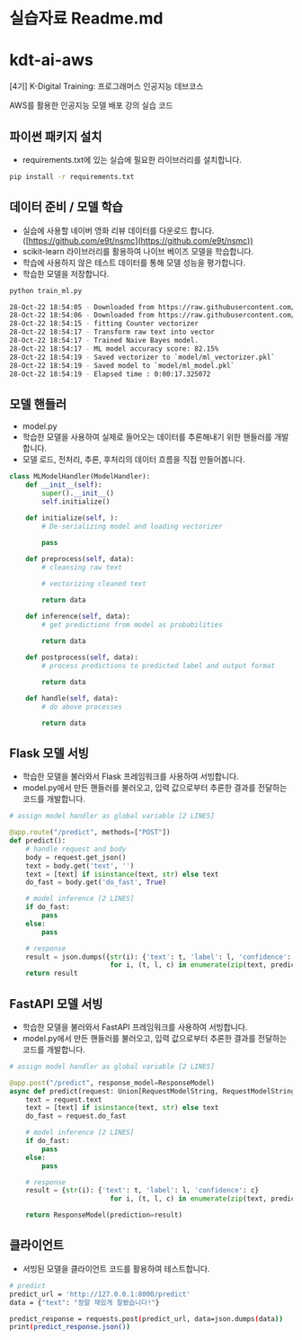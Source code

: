 # 실습자료 Readme.md

# kdt-ai-aws

[4기] K-Digital Training: 프로그래머스 인공지능 데브코스

AWS를 활용한 인공지능 모델 배포 강의 실습 코드

## 파이썬 패키지 설치

- requirements.txt에 있는 실습에 필요한 라이브러리를 설치합니다.

```bash
pip install -r requirements.txt
```

## 데이터 준비 / 모델 학습

- 실습에 사용할 네이버 영화 리뷰 데이터를 다운로드 합니다.([https://github.com/e9t/nsmc](https://github.com/e9t/nsmc))
- scikit-learn 라이브러리를 활용하여 나이브 베이즈 모델을 학습합니다.
- 학습에 사용하지 않은 테스트 데이터를 통해 모델 성능을 평가합니다.
- 학습한 모델을 저장합니다.

```bash
python train_ml.py
```

```bash
28-Oct-22 18:54:05 - Downloaded from https://raw.githubusercontent.com/e9t/nsmc/master/ratings_train.txt
28-Oct-22 18:54:06 - Downloaded from https://raw.githubusercontent.com/e9t/nsmc/master/ratings_test.txt
28-Oct-22 18:54:15 - fitting Counter vectorizer
28-Oct-22 18:54:17 - Transform raw text into vector
28-Oct-22 18:54:17 - Trained Naive Bayes model.
28-Oct-22 18:54:17 - ML model accuracy score: 82.15%
28-Oct-22 18:54:19 - Saved vectorizer to `model/ml_vectorizer.pkl`
28-Oct-22 18:54:19 - Saved model to `model/ml_model.pkl`
28-Oct-22 18:54:19 - Elapsed time : 0:00:17.325072
```

## 모델 핸들러

- model.py
- 학습한 모델을 사용하여 실제로 들어오는 데이터를 추론해내기 위한 핸들러를 개발합니다.
- 모델 로드, 전처리, 추론, 후처리의 데이터 흐름을 직접 만들어봅니다.

```python
class MLModelHandler(ModelHandler):
    def __init__(self):
        super().__init__()
        self.initialize()

    def initialize(self, ):
        # De-serializing model and loading vectorizer
        
        pass

    def preprocess(self, data):
        # cleansing raw text

        # vectorizing cleaned text

        return data

    def inference(self, data):
        # get predictions from model as probabilities
        
        return data

    def postprocess(self, data):
        # process predictions to predicted label and output format

        return data

    def handle(self, data):
        # do above processes

        return data
```

## Flask 모델 서빙

- 학습한 모델을 불러와서 Flask 프레임워크를 사용하여 서빙합니다.
- model.py에서 만든 핸들러를 불러오고, 입력 값으로부터 추론한 결과를 전달하는 코드를 개발합니다.

```python
# assign model handler as global variable [2 LINES]

@app.route("/predict", methods=["POST"])
def predict():
    # handle request and body
    body = request.get_json()
    text = body.get('text', '')
    text = [text] if isinstance(text, str) else text
    do_fast = body.get('do_fast', True)

    # model inference [2 LINES]
    if do_fast:
        pass
    else:
        pass

    # response
    result = json.dumps({str(i): {'text': t, 'label': l, 'confidence': c}
                         for i, (t, l, c) in enumerate(zip(text, predictions[0], predictions[1]))})
    return result
```

## FastAPI 모델 서빙

- 학습한 모델을 불러와서 FastAPI 프레임워크를 사용하여 서빙합니다.
- model.py에서 만든 핸들러를 불러오고, 입력 값으로부터 추론한 결과를 전달하는 코드를 개발합니다.

```python
# assign model handler as global variable [2 LINES]

@app.post("/predict", response_model=ResponseModel)
async def predict(request: Union[RequestModelString, RequestModelStringList]):
    text = request.text
    text = [text] if isinstance(text, str) else text
    do_fast = request.do_fast

    # model inference [2 LINES]
    if do_fast:
        pass
    else:
        pass

    # response
    result = {str(i): {'text': t, 'label': l, 'confidence': c}
                         for i, (t, l, c) in enumerate(zip(text, predictions[0], predictions[1]))}

    return ResponseModel(prediction=result)
```

## 클라이언트

- 서빙된 모델을 클라이언트 코드를 활용하여 테스트합니다.

```bash
# predict
predict_url = 'http://127.0.0.1:8000/predict'
data = {"text": "정말 재밌게 잘봤습니다!"}

predict_response = requests.post(predict_url, data=json.dumps(data))
print(predict_response.json())
```
